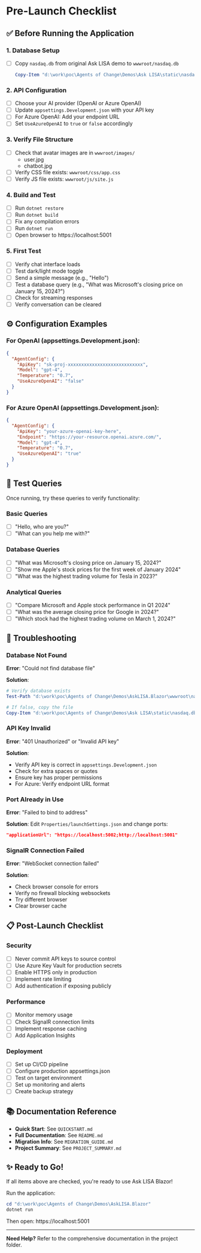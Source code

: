 # Pre-Launch Checklist

## ✅ Before Running the Application

### 1. Database Setup
- [ ] Copy `nasdaq.db` from original Ask LISA demo to `wwwroot/nasdaq.db`
  ```powershell
  Copy-Item "d:\work\poc\Agents of Change\Demos\Ask LISA\static\nasdaq.db" "d:\work\poc\Agents of Change\Demos\AskLISA.Blazor\wwwroot\nasdaq.db"
  ```

### 2. API Configuration
- [ ] Choose your AI provider (OpenAI or Azure OpenAI)
- [ ] Update `appsettings.Development.json` with your API key
- [ ] For Azure OpenAI: Add your endpoint URL
- [ ] Set `UseAzureOpenAI` to `true` or `false` accordingly

### 3. Verify File Structure
- [ ] Check that avatar images are in `wwwroot/images/`
  - user.jpg
  - chatbot.jpg
- [ ] Verify CSS file exists: `wwwroot/css/app.css`
- [ ] Verify JS file exists: `wwwroot/js/site.js`

### 4. Build and Test
- [ ] Run `dotnet restore`
- [ ] Run `dotnet build`
- [ ] Fix any compilation errors
- [ ] Run `dotnet run`
- [ ] Open browser to https://localhost:5001

### 5. First Test
- [ ] Verify chat interface loads
- [ ] Test dark/light mode toggle
- [ ] Send a simple message (e.g., "Hello")
- [ ] Test a database query (e.g., "What was Microsoft's closing price on January 15, 2024?")
- [ ] Check for streaming responses
- [ ] Verify conversation can be cleared

## ⚙️ Configuration Examples

### For OpenAI (appsettings.Development.json):
```json
{
  "AgentConfig": {
    "ApiKey": "sk-proj-xxxxxxxxxxxxxxxxxxxxxxxxxxxx",
    "Model": "gpt-4",
    "Temperature": "0.7",
    "UseAzureOpenAI": "false"
  }
}
```

### For Azure OpenAI (appsettings.Development.json):
```json
{
  "AgentConfig": {
    "ApiKey": "your-azure-openai-key-here",
    "Endpoint": "https://your-resource.openai.azure.com/",
    "Model": "gpt-4",
    "Temperature": "0.7",
    "UseAzureOpenAI": "true"
  }
}
```

## 🧪 Test Queries

Once running, try these queries to verify functionality:

### Basic Queries
- [ ] "Hello, who are you?"
- [ ] "What can you help me with?"

### Database Queries
- [ ] "What was Microsoft's closing price on January 15, 2024?"
- [ ] "Show me Apple's stock prices for the first week of January 2024"
- [ ] "What was the highest trading volume for Tesla in 2023?"

### Analytical Queries
- [ ] "Compare Microsoft and Apple stock performance in Q1 2024"
- [ ] "What was the average closing price for Google in 2024?"
- [ ] "Which stock had the highest trading volume on March 1, 2024?"

## 🐛 Troubleshooting

### Database Not Found
**Error**: "Could not find database file"

**Solution**:
```powershell
# Verify database exists
Test-Path "d:\work\poc\Agents of Change\Demos\AskLISA.Blazor\wwwroot\nasdaq.db"

# If false, copy the file
Copy-Item "d:\work\poc\Agents of Change\Demos\Ask LISA\static\nasdaq.db" "d:\work\poc\Agents of Change\Demos\AskLISA.Blazor\wwwroot\nasdaq.db"
```

### API Key Invalid
**Error**: "401 Unauthorized" or "Invalid API key"

**Solution**:
- Verify API key is correct in `appsettings.Development.json`
- Check for extra spaces or quotes
- Ensure key has proper permissions
- For Azure: Verify endpoint URL format

### Port Already in Use
**Error**: "Failed to bind to address"

**Solution**:
Edit `Properties/launchSettings.json` and change ports:
```json
"applicationUrl": "https://localhost:5002;http://localhost:5001"
```

### SignalR Connection Failed
**Error**: "WebSocket connection failed"

**Solution**:
- Check browser console for errors
- Verify no firewall blocking websockets
- Try different browser
- Clear browser cache

## 📋 Post-Launch Checklist

### Security
- [ ] Never commit API keys to source control
- [ ] Use Azure Key Vault for production secrets
- [ ] Enable HTTPS only in production
- [ ] Implement rate limiting
- [ ] Add authentication if exposing publicly

### Performance
- [ ] Monitor memory usage
- [ ] Check SignalR connection limits
- [ ] Implement response caching
- [ ] Add Application Insights

### Deployment
- [ ] Set up CI/CD pipeline
- [ ] Configure production appsettings.json
- [ ] Test on target environment
- [ ] Set up monitoring and alerts
- [ ] Create backup strategy

## 📚 Documentation Reference

- **Quick Start**: See `QUICKSTART.md`
- **Full Documentation**: See `README.md`
- **Migration Info**: See `MIGRATION_GUIDE.md`
- **Project Summary**: See `PROJECT_SUMMARY.md`

## ✨ Ready to Go!

If all items above are checked, you're ready to use Ask LISA Blazor!

Run the application:
```powershell
cd "d:\work\poc\Agents of Change\Demos\AskLISA.Blazor"
dotnet run
```

Then open: https://localhost:5001

---

**Need Help?** Refer to the comprehensive documentation in the project folder.
